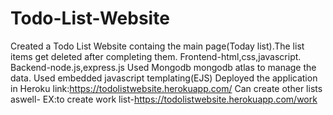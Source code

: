 # Todo-List-Website
Created a Todo List Website containg the main page(Today list).The list items get deleted after completing them.
Frontend-html,css,javascript.
Backend-node.js,express.js
Used Mongodb mongodb atlas to manage the data.
Used embedded javascript templating(EJS)
Deployed the application in Heroku
link:https://todolistwebsite.herokuapp.com/
Can create other lists aswell-
EX:to create work list-https://todolistwebsite.herokuapp.com/work
